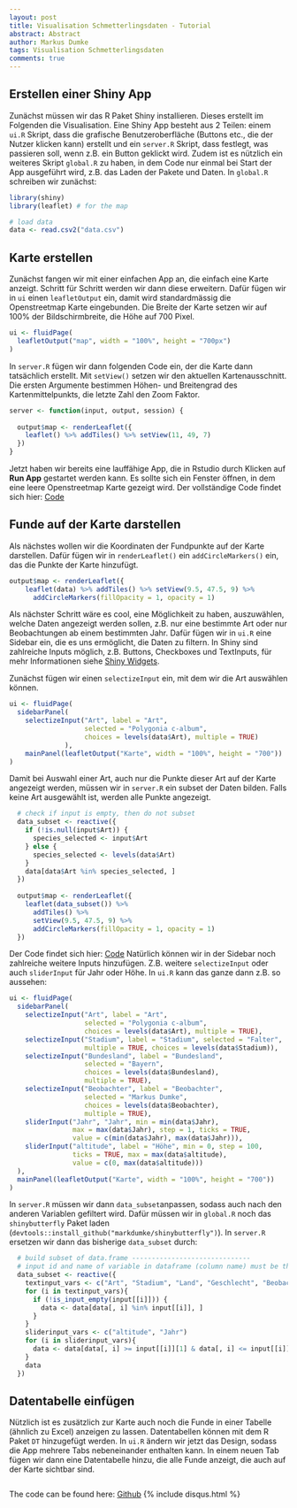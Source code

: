```yaml
---
layout: post
title: Visualisation Schmetterlingsdaten - Tutorial
abstract: Abstract
author: Markus Dumke
tags: Visualisation Schmetterlingsdaten
comments: true
---
```


## Erstellen einer Shiny App
Zunächst müssen wir das R Paket Shiny installieren. Dieses erstellt im Folgenden die Visualisation. Eine Shiny App besteht aus 2 Teilen: einem `ui.R` Skript, dass die grafische Benutzeroberfläche (Buttons etc., die der Nutzer klicken kann) erstellt und ein `server.R` Skript, dass festlegt, was passieren soll, wenn z.B. ein Button geklickt wird. Zudem ist es nützlich ein weiteres Skript `global.R` zu haben, in dem Code nur einmal bei Start der App ausgeführt wird, z.B. das Laden der Pakete und Daten. In `global.R` schreiben wir zunächst:

```r
library(shiny)
library(leaflet) # for the map

# load data
data <- read.csv2("data.csv")
```

## Karte erstellen

Zunächst fangen wir mit einer einfachen App an, die einfach eine Karte anzeigt. Schritt für Schritt werden wir dann diese erweitern. Dafür fügen wir in `ui` einen `leafletOutput` ein, damit wird standardmässig die Openstreetmap Karte eingebunden. Die Breite der Karte setzen wir auf 100% der Bildschirmbreite, die Höhe auf 700 Pixel.

```r
ui <- fluidPage(
  leafletOutput("map", width = "100%", height = "700px")
)
```

In `server.R` fügen wir dann folgenden Code ein, der die Karte dann tatsächlich erstellt. Mit `setView()` setzen wir den aktuellen Kartenausschnitt. Die ersten Argumente bestimmen Höhen- und Breitengrad des Kartenmittelpunkts, die letzte Zahl den Zoom Faktor.

```r
server <- function(input, output, session) {
  
  output$map <- renderLeaflet({
    leaflet() %>% addTiles() %>% setView(11, 49, 7)
  })
}
```
Jetzt haben wir bereits eine lauffähige App, die in Rstudio durch Klicken auf **Run App** gestartet werden kann. Es sollte sich ein Fenster öffnen, in dem eine leere Openstreetmap Karte gezeigt wird. Der vollständige Code findet sich hier: [Code](https://gist.github.com/markdumke/c574874f432fb542fb18b5f253d273c3)

## Funde auf der Karte darstellen

Als nächstes wollen wir die Koordinaten der Fundpunkte auf der Karte darstellen. Dafür fügen wir in  `renderLeaflet()` ein `addCircleMarkers()` ein, das die Punkte der Karte hinzufügt.

```r
output$map <- renderLeaflet({
    leaflet(data) %>% addTiles() %>% setView(9.5, 47.5, 9) %>% 
      addCircleMarkers(fillOpacity = 1, opacity = 1)
```

Als nächster Schritt wäre es cool, eine Möglichkeit zu haben, auszuwählen, welche Daten angezeigt werden sollen, z.B. nur eine bestimmte Art oder nur Beobachtungen ab einem bestimmten Jahr.
Dafür fügen wir in `ui.R` eine Sidebar ein, die es uns ermöglicht, die Daten zu filtern. In Shiny sind zahlreiche Inputs möglich, z.B. Buttons, Checkboxes und TextInputs, für mehr Informationen siehe [Shiny Widgets](http://shiny.rstudio.com/gallery/widget-gallery.html).


Zunächst fügen wir einen `selectizeInput` ein, mit dem wir die Art auswählen können.

```r
ui <- fluidPage(
  sidebarPanel(
    selectizeInput("Art", label = "Art", 
                   selected = "Polygonia c-album",
                   choices = levels(data$Art), multiple = TRUE)
              ),
    mainPanel(leafletOutput("Karte", width = "100%", height = "700"))
)
```

Damit bei Auswahl einer Art, auch nur die Punkte dieser Art auf der Karte angezeigt werden, müssen wir in `server.R` ein subset der Daten bilden. Falls keine Art ausgewählt ist, werden alle Punkte angezeigt.

```r
  # check if input is empty, then do not subset
  data_subset <- reactive({
    if (!is.null(input$Art)) {
      species_selected <- input$Art
    } else {
      species_selected <- levels(data$Art)
    }
    data[data$Art %in% species_selected, ]
  })
      
  output$map <- renderLeaflet({
    leaflet(data_subset()) %>% 
      addTiles() %>% 
      setView(9.5, 47.5, 9) %>% 
      addCircleMarkers(fillOpacity = 1, opacity = 1)
  })      
```

Der Code findet sich hier: [Code](https://gist.github.com/markdumke/865ad1e76463d96bb2d9a0c7533c7a1c)
Natürlich können wir in der Sidebar noch zahlreiche weitere Inputs hinzufügen. Z.B. weitere `selectizeInput` oder auch `sliderInput` für Jahr oder Höhe. In `ui.R` kann das ganze dann z.B. so aussehen:

```r
ui <- fluidPage(
  sidebarPanel(
    selectizeInput("Art", label = "Art", 
                   selected = "Polygonia c-album",
                   choices = levels(data$Art), multiple = TRUE),
    selectizeInput("Stadium", label = "Stadium", selected = "Falter",
                   multiple = TRUE, choices = levels(data$Stadium)),
    selectizeInput("Bundesland", label = "Bundesland", 
                   selected = "Bayern", 
                   choices = levels(data$Bundesland), 
                   multiple = TRUE),
    selectizeInput("Beobachter", label = "Beobachter", 
                   selected = "Markus Dumke",
                   choices = levels(data$Beobachter), 
                   multiple = TRUE),
    sliderInput("Jahr", "Jahr", min = min(data$Jahr), 
                max = max(data$Jahr), step = 1, ticks = TRUE, 
                value = c(min(data$Jahr), max(data$Jahr))),
    sliderInput("altitude", label = "Höhe", min = 0, step = 100, 
                ticks = TRUE, max = max(data$altitude), 
                value = c(0, max(data$altitude)))
  ),
  mainPanel(leafletOutput("Karte", width = "100%", height = "700"))
)
```

In `server.R` müssen wir dann `data_subset`anpassen, sodass auch nach den anderen Variablen gefiltert wird. Dafür müssen wir in `global.R` noch das `shinybutterfly` Paket laden (`devtools::install_github("markdumke/shinybutterfly")`). In `server.R` ersetzen wir dann das bisherige `data_subset` durch:

```r
  # build subset of data.frame ------------------------------
  # input id and name of variable in dataframe (column name) must be the same!
  data_subset <- reactive({
    textinput_vars <- c("Art", "Stadium", "Land", "Geschlecht", "Beobachter")
    for (i in textinput_vars){
      if (!is_input_empty(input[[i]])) {
        data <- data[data[, i] %in% input[[i]], ]
      }
    }
    sliderinput_vars <- c("altitude", "Jahr")
    for (i in sliderinput_vars){
      data <- data[data[, i] >= input[[i]][1] & data[, i] <= input[[i]][2], ]
    }
    data
  })
```

## Datentabelle einfügen

Nützlich ist es zusätzlich zur Karte auch noch die Funde in einer Tabelle (ähnlich zu Excel) anzeigen zu lassen. Datentabellen können mit dem R Paket `DT` hinzugefügt werden. In `ui.R` ändern wir jetzt das Design, sodass die App mehrere Tabs nebeneinander enthalten kann. In einem neuen Tab fügen wir dann eine Datentabelle hinzu, die alle Funde anzeigt, die auch auf der Karte sichtbar sind. 

```r

```



The code can be found here: [Github](https://github.com/markdumke/lepivis)
{% include disqus.html %}
